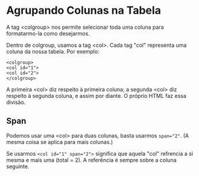 # Agrupando Colunas na Tabela

A tag &lt;colgroup&gt; nos permite selecionar toda uma coluna para formatarmo-la como desejarmos.

Dentro de colgroup, usamos a tag &lt;col&gt;. Cada tag "col" representa uma coluna da nossa tabela. Por exemplo:

``<colgroup>``<br>
``<col id="1">``<br>
``<col id="2">``<br>
``</colgroup>``

A primeira &lt;col&gt; diz respeito à primeira coluna; a segunda &lt;col&gt; diz respeito à segunda coluna, e assim por diante. O próprio HTML faz essa divisão.

## Span

Podemos usar uma &lt;col&gt; para duas colunas, basta usarmos ``span="2"``. (A mesma coisa se aplica para mais colunas.)

Se usarmos ``<col id="1" span="2">`` significa que aquela "col" refrencia a si mesma e mais uma (total = 2). A referência é sempre sobre a coluna seguinte.
